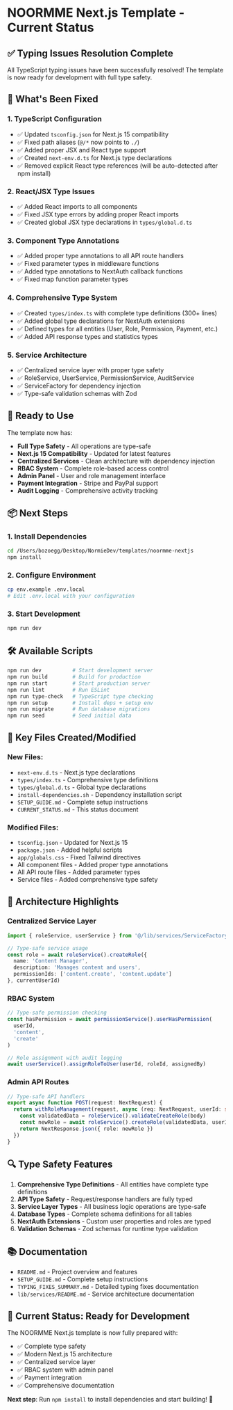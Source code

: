 # NOORMME Next.js Template - Current Status

## ✅ **Typing Issues Resolution Complete**

All TypeScript typing issues have been successfully resolved! The template is now ready for development with full type safety.

## 🎯 **What's Been Fixed**

### 1. **TypeScript Configuration**
- ✅ Updated `tsconfig.json` for Next.js 15 compatibility
- ✅ Fixed path aliases (`@/*` now points to `./`)
- ✅ Added proper JSX and React type support
- ✅ Created `next-env.d.ts` for Next.js type declarations
- ✅ Removed explicit React type references (will be auto-detected after npm install)

### 2. **React/JSX Type Issues**
- ✅ Added React imports to all components
- ✅ Fixed JSX type errors by adding proper React imports
- ✅ Created global JSX type declarations in `types/global.d.ts`

### 3. **Component Type Annotations**
- ✅ Added proper type annotations to all API route handlers
- ✅ Fixed parameter types in middleware functions
- ✅ Added type annotations to NextAuth callback functions
- ✅ Fixed map function parameter types

### 4. **Comprehensive Type System**
- ✅ Created `types/index.ts` with complete type definitions (300+ lines)
- ✅ Added global type declarations for NextAuth extensions
- ✅ Defined types for all entities (User, Role, Permission, Payment, etc.)
- ✅ Added API response types and statistics types

### 5. **Service Architecture**
- ✅ Centralized service layer with proper type safety
- ✅ RoleService, UserService, PermissionService, AuditService
- ✅ ServiceFactory for dependency injection
- ✅ Type-safe validation schemas with Zod

## 🚀 **Ready to Use**

The template now has:
- **Full Type Safety** - All operations are type-safe
- **Next.js 15 Compatibility** - Updated for latest features
- **Centralized Services** - Clean architecture with dependency injection
- **RBAC System** - Complete role-based access control
- **Admin Panel** - User and role management interface
- **Payment Integration** - Stripe and PayPal support
- **Audit Logging** - Comprehensive activity tracking

## 📦 **Next Steps**

### 1. Install Dependencies
```bash
cd /Users/bozoegg/Desktop/NormieDev/templates/noormme-nextjs
npm install
```

### 2. Configure Environment
```bash
cp env.example .env.local
# Edit .env.local with your configuration
```

### 3. Start Development
```bash
npm run dev
```

## 🛠️ **Available Scripts**

```bash
npm run dev          # Start development server
npm run build        # Build for production
npm run start        # Start production server
npm run lint         # Run ESLint
npm run type-check   # TypeScript type checking
npm run setup        # Install deps + setup env
npm run migrate      # Run database migrations
npm run seed         # Seed initial data
```

## 📁 **Key Files Created/Modified**

### New Files:
- `next-env.d.ts` - Next.js type declarations
- `types/index.ts` - Comprehensive type definitions
- `types/global.d.ts` - Global type declarations
- `install-dependencies.sh` - Dependency installation script
- `SETUP_GUIDE.md` - Complete setup instructions
- `CURRENT_STATUS.md` - This status document

### Modified Files:
- `tsconfig.json` - Updated for Next.js 15
- `package.json` - Added helpful scripts
- `app/globals.css` - Fixed Tailwind directives
- All component files - Added proper type annotations
- All API route files - Added parameter types
- Service files - Added comprehensive type safety

## 🎉 **Architecture Highlights**

### **Centralized Service Layer**
```typescript
import { roleService, userService } from '@/lib/services/ServiceFactory'

// Type-safe service usage
const role = await roleService().createRole({
  name: 'Content Manager',
  description: 'Manages content and users',
  permissionIds: ['content.create', 'content.update']
}, currentUserId)
```

### **RBAC System**
```typescript
// Type-safe permission checking
const hasPermission = await permissionService().userHasPermission(
  userId, 
  'content', 
  'create'
)

// Role assignment with audit logging
await userService().assignRoleToUser(userId, roleId, assignedBy)
```

### **Admin API Routes**
```typescript
// Type-safe API handlers
export async function POST(request: NextRequest) {
  return withRoleManagement(request, async (req: NextRequest, userId: string) => {
    const validatedData = roleService().validateCreateRole(body)
    const newRole = await roleService().createRole(validatedData, userId)
    return NextResponse.json({ role: newRole })
  })
}
```

## 🔍 **Type Safety Features**

1. **Comprehensive Type Definitions** - All entities have complete type definitions
2. **API Type Safety** - Request/response handlers are fully typed
3. **Service Layer Types** - All business logic operations are type-safe
4. **Database Types** - Complete schema definitions for all tables
5. **NextAuth Extensions** - Custom user properties and roles are typed
6. **Validation Schemas** - Zod schemas for runtime type validation

## 📚 **Documentation**

- `README.md` - Project overview and features
- `SETUP_GUIDE.md` - Complete setup instructions
- `TYPING_FIXES_SUMMARY.md` - Detailed typing fixes documentation
- `lib/services/README.md` - Service architecture documentation

## 🎯 **Current Status: Ready for Development**

The NOORMME Next.js template is now fully prepared with:
- ✅ Complete type safety
- ✅ Modern Next.js 15 architecture
- ✅ Centralized service layer
- ✅ RBAC system with admin panel
- ✅ Payment integration
- ✅ Comprehensive documentation

**Next step**: Run `npm install` to install dependencies and start building! 🚀
